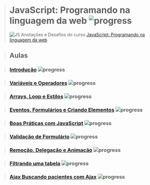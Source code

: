 ># **JavaScript: Programando na linguagem da web** ![progress](http://progressed.io/bar/0?title=completed "progress")
> ![JS](https://www.alura.com.br/assets/api/share/curso-javascript-programando-na-linguagem-web.png)
> Anotações e Desafios do curso [JavaScript: Programando na linguagem da web](https://www.alura.com.br/curso-online-javascript-programando-na-linguagem-web)

>## **Aulas**

>### [Introdução](https://github.com/felipedotcom/StudyFlow/blob/master/Javascript_Ninja/Anota%C3%A7%C3%B5es%20das%20Aulas/Aula01.md) ![progress](http://progressed.io/bar/100?title=completed "progress")

>### [Variáveis e Operadores](https://github.com/felipedotcom/StudyFlow/blob/master/Javascript_Ninja/Anota%C3%A7%C3%B5es%20das%20Aulas/Aula02.md) ![progress](http://progressed.io/bar/100?title=completed "progress")


>### [Arrays, Loop e Estilos](https://github.com/felipedotcom/StudyFlow/blob/master/Javascript_Ninja/Anota%C3%A7%C3%B5es%20das%20Aulas/Aula03.md) ![progress](http://progressed.io/bar/100?title=completed "progress")

>### [Eventos, Formulários e Criando Elementos](https://github.com/felipedotcom/StudyFlow/blob/master/Javascript_Ninja/Anota%C3%A7%C3%B5es%20das%20Aulas/Aula04.md) ![progress](http://progressed.io/bar/100?title=completed "progress")

>### [Boas Práticas com JavaScript](https://github.com/felipedotcom/StudyFlow/blob/master/Javascript_Ninja/Anotações%20das%20Aulas/Aula05.md) ![progress](http://progressed.io/bar/100?title=completed "progress")


>### [Validação de Formulário](https://github.com/felipedotcom/StudyFlow/blob/master/Javascript_Ninja/Anotações%20das%20Aulas/Aula06.md) ![progress](http://progressed.io/bar/100?title=completed "progress")

>### [Remoção, Delegação e Animação](https://github.com/felipedotcom/StudyFlow/blob/master/Javascript_Ninja/Anotações%20das%20Aulas/Aula07.md) ![progress](http://progressed.io/bar/100?title=completed "progress")

>### [Filtrando uma tabela](https://github.com/felipedotcom/StudyFlow/blob/master/Javascript_Ninja/Anotações%20das%20Aulas/Aula07.md) ![progress](http://progressed.io/bar/100?title=completed "progress")

>### [Ajax Buscando pacientes com Ajax](https://github.com/felipedotcom/StudyFlow/blob/master/Javascript_Ninja/Anotações%20das%20Aulas/Aula07.md) ![progress](http://progressed.io/bar/100?title=completed "progress")

